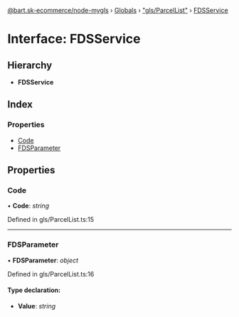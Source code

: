 [@bart.sk-ecommerce/node-mygls](../README.md) › [Globals](../globals.md) › ["gls/ParcelList"](../modules/_gls_parcellist_.md) › [FDSService](_gls_parcellist_.fdsservice.md)

# Interface: FDSService

## Hierarchy

* **FDSService**

## Index

### Properties

* [Code](_gls_parcellist_.fdsservice.md#code)
* [FDSParameter](_gls_parcellist_.fdsservice.md#fdsparameter)

## Properties

###  Code

• **Code**: *string*

Defined in gls/ParcelList.ts:15

___

###  FDSParameter

• **FDSParameter**: *object*

Defined in gls/ParcelList.ts:16

#### Type declaration:

* **Value**: *string*
